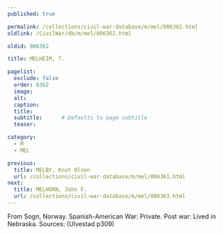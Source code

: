 ```yaml
---
published: true

permalink: /collections/civil-war-database/m/mel/006362.html
oldlink: /CivilWar/db/m/mel/006362.html

oldid: 006362

title: MELHEIM, T.

pagelist:
  exclude: false
  order: 6362
  image: 
  alt:
  caption:
  title:
  subtitle:      # Defaults to page subtitle
  teaser:

category: 
  - M 
  - MEL

previous:
  title: MELBY, Knut Olsen
  url: /collections/civil-war-database/m/mel/006361.html  
next:
  title: MELHORN, John F.
  url: /collections/civil-war-database/m/mel/006363.html   
---
```

From Sogn, Norway. Spanish-American War: Private. Post war: Lived in Nebraska. Sources: (Ulvestad p309)